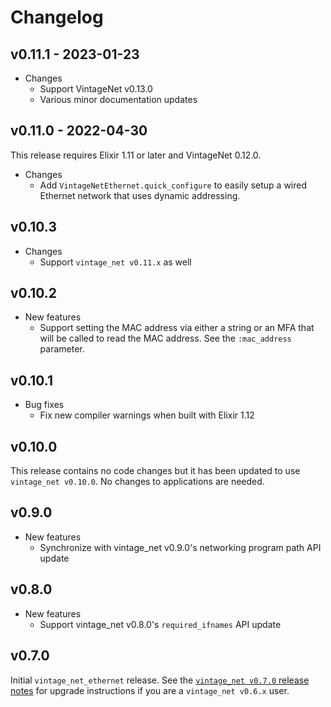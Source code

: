 # Changelog

## v0.11.1 - 2023-01-23

* Changes
  * Support VintageNet v0.13.0
  * Various minor documentation updates

## v0.11.0 - 2022-04-30

This release requires Elixir 1.11 or later and VintageNet 0.12.0.

* Changes
  * Add `VintageNetEthernet.quick_configure` to easily setup a wired Ethernet
    network that uses dynamic addressing.

## v0.10.3

* Changes
  * Support `vintage_net v0.11.x` as well

## v0.10.2

* New features
  * Support setting the MAC address via either a string or an MFA that will be
    called to read the MAC address. See the `:mac_address` parameter.

## v0.10.1

* Bug fixes
  * Fix new compiler warnings when built with Elixir 1.12

## v0.10.0

This release contains no code changes but it has been updated to use
`vintage_net v0.10.0`. No changes to applications are needed.

## v0.9.0

* New features
  * Synchronize with vintage_net v0.9.0's networking program path API update

## v0.8.0

* New features
  * Support vintage_net v0.8.0's `required_ifnames` API update

## v0.7.0

Initial `vintage_net_ethernet` release. See the [`vintage_net v0.7.0` release
notes](https://github.com/nerves-networking/vintage_net/releases/tag/v0.7.0)
for upgrade instructions if you are a `vintage_net v0.6.x` user.

